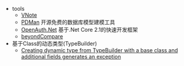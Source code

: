 - tools
    - [VNote](https://tamlok.github.io/vnote/zh_cn/)
    - [PDMan](https://gitee.com/robergroup/pdman) 开源免费的数据库模型建模工具
    - [OpenAuth.Net](https://gitee.com/yubaolee/OpenAuth.Core) 基于.Net Core 2.1的快速开发框架
    - [beyondCompare](http://www.pcsoft.com.cn/soft/36023.html)
- 基于Class的动态类型(TypeBuilder)
    - [Creating dynamic type from TypeBuilder with a base class and additional fields generates an exception](https://stackoverflow.com/questions/18467235/creating-dynamic-type-from-typebuilder-with-a-base-class-and-additional-fields-g)
